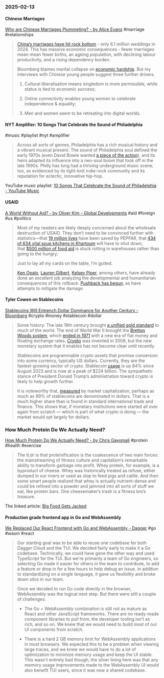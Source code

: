 ### 2025-02-13

#### Chinese Marriages
[Why are Chinese Marriages Plummeting? - by Alice Evans](https://www.ggd.world/p/why-are-chinese-marriages-plummeting) #marriage #relationships 

> [China’s marriages have hit rock bottom](https://www.bloomberg.com/news/articles/2025-02-10/china-marriages-fall-to-record-low-as-demographic-crisis-deepens?embedded-checkout=true) - only 6.1 million weddings in 2024. This has massive economic consequences - fewer marriages mean mean fewer births, an ageing population, with declining labour productivity, and a rising dependency burden.
> 
> Bloomberg blames marital collapse on [economic hardship](https://www.bloomberg.com/news/articles/2025-02-10/china-marriages-fall-to-record-low-as-demographic-crisis-deepens?embedded-checkout=true). But my interviews with Chinese young people suggest three further drivers.
> 
> 1. Cultural liberalisation means singledom is more permissible, while status is tied to economic success;
>     
> 2. Online connectivity enables young women to celebrate independence & equality;
>     
> 3. Men and women seem to be retreating into digital worlds.

#### NYT Amplifier: 10 Songs That Celebrate the Sound of Philadelphia
#music #playlist #nyt #amplifier 

> Across all sorts of genres, Philadelphia has a rich musical history and a vibrant musical present. The sound of Philadelphia soul defined the early 1970s (even David Bowie wanted [a piece of the action](https://nl.nytimes.com/f/a/2FjRjVb-na1eYg094bBq4w~~/AAAAARA~/HiKajK7ZfiVrIzi1jP6cMPQAqX74TSem2JGkOYD4q7elPp49qQ_Xwp3OyDAhYF_998muLfKqF-r0AyScE2vGSZdvIDwbUP24iDd_ZjTlG7X4MCKBOP2LY3glX53MGBigBIPs0zyftB9_KKXbN-ccoD2SBb33OznsnrYwBB9_IHhURMTpgabCj8S3nKjfuML-APrwpIqtCzg_hkVnGrxT3lIrYABfpvMRoIdzQoLoHfYBXcpUIlaotEpfSPAhCA79jAdBBBTzKXOdKdKPHmuwl7OjP_xHTF-s6KIxrm2e_fDlw8kJiTHlXxKwZRrLxkPgMiESS_tLGmeXWwuFX7jY7g~~)), and its heirs adapted its influence into a neo-soul boom that took off in the late 1990s. Philly has long had a thriving underground music scene, too, as evidenced by its tight-knit indie-rock community and its reputation for eclectic, innovative hip-hop.

YouTube music playlist: [10 Songs That Celebrate the Sound of Philadelphia - YouTube Music](https://music.youtube.com/playlist?list=PLu_RmAJBNiIKlBq2LgVrNUhtyx2X0eZaI&si=37uJ-rHrzW96XTq1)
#### USAID
[A World Without Aid? - by Oliver Kim - Global Developments](https://www.global-developments.org/p/a-world-without-aid) #aid #foreign #us #politics

> Most of my readers are likely deeply concerned about the wholesale destruction of USAID. They don’t need to be convinced further with statistics—that [19 million lives](https://pepfarreport.org/) have been saved by PEPFAR, that [434 of 634 vital soup kitchens in Khartoum](https://www.nytimes.com/2025/01/31/world/asia/trump-usaid-freeze.html) will have to shut down, that [$500 million of food aid](https://www.theguardian.com/us-news/2025/feb/10/usaid-trump-elon-musk-cuts) is stuck rotting in warehouses rather than going to the hungry.
> 
> Just to lay all my cards on the table, I’m gutted.
> 
> [Ken Opalo](https://www.africanistperspective.com/p/american-aid-cutsdisruptions), [Lauren Gilbert](https://foreignpolicy.com/2025/02/05/pepfar-trump-lifesaving-hiv-aids-soft-power-danger/), [Kelsey Piper](https://x.com/KelseyTuoc/status/1889166684474466604), among others, have already done an excellent job analyzing the developmental and humanitarian consequences of this rollback. [Pushback has begun](https://www.nytimes.com/2025/02/07/us/politics/judge-will-freeze-elements-of-trump-plan-to-shut-down-usaid.html), as have attempts to mitigate the damage.

#### Tyler Cowen on Stablecoins
[Stablecoins Will Entrench Dollar Dominance for Another Century - Bloomberg](https://www.bloomberg.com/opinion/articles/2025-02-12/stablecoins-will-entrench-dollar-dominance-for-another-century) #crypto #money #stablecoin #dollar

> Some history: The late 19th century brought [a unified gold standard](https://www.philadelphiafed.org/the-economy/monetary-policy/lessons-learned-from-the-gold-standard-implications-for-inflation-output-and-the-money-supply) to much of the world. The end of World War II brought the [Bretton Woods system](https://www.federalreservehistory.org/essays/bretton-woods-created), which [ended in 1971](https://history.state.gov/milestones/1969-1976/nixon-shock#:~:text=On%20August%2015%2C%201971%2C%20President,end%20of%20World%20War%20II.) with a new era of fiat money and floating exchange rates. [Crypto](https://www.bloomberg.com/features/2022-the-crypto-story/) was invented in 2008, but the new monetary system that it enables has not become clear until recently.
> 
> Stablecoins are programmable crypto assets that promise conversion into some currency, typically US dollars. Currently, they are the fastest-growing sector of crypto. Stablecoin [usage](https://www.tronweekly.com/stablecoin-market-hits-224-billion-milestone/) is up 84% since August 2023 and is now at a peak of $224 billion. The sympathetic stance of President Donald Trump’s administration toward crypto is likely to help growth further.
> 
> It is noteworthy that, [measured](https://financialit.net/blog/stablecoins-cryptocurrencytrends-bitcoin/predictions-2025-rapid-rise-stablecoins-continues) by market capitalization, perhaps as much as 99% of stablecoins are denominated in dollars. That is a much higher share than is found in standard international trade and finance. This shows that, if monetary institutions were started all over again from scratch — which is part of what crypto is doing — the market would opt largely for dollars.

### How Much Protein Do We Actually Need?
[How Much Protein Do We Actually Need? - by Chris Gayomali](https://heavies.substack.com/p/how-much-protein-do-we-actually-need) #protein #health #exercise 

> The tl;dr is that proteinification is the coalescence of two main forces: the mainstreaming of fitness culture and capitalism’s remarkable ability to transform garbage into profit. Whey protein, for example, is a byproduct of cheese. Whey was historically treated as refuse, either dumped in our rivers or used as slop to feed pigs and cattle. And then some smart people realized that whey is actually nutrient-dense and could be refined into a powder and jammed into all sorts of stuff we eat, like protein bars. One cheesemaker’s trash is a fitness bro’s treasure.

The linked article: [Big Food Gets Jacked](https://www.grubstreet.com/article/high-protein-diet-food-grocery-stores.html)

#### Production grade frontend app in Go and WebAssembly
[We Replaced Our React Frontend with Go and WebAssembly - Dagger](https://dagger.io/blog/replaced-react-with-go) #go #wasm #react 

> Our starting goal was to be able to reuse one codebase for both Dagger Cloud and the TUI. We decided fairly early to make it a Go codebase. Technically, we could have gone the other way and used TypeScript for the TUI. But we're primarily a team of Go engineers, so selecting Go made it easier for others in the team to contribute, to add a feature or drop in for a few hours to help debug an issue. In addition to standardizing on a single language, it gave us flexibility and broke down silos in our team.
> 
> Once we decided to run Go code directly in the browser, WebAssembly was the logical next step. But there were still a couple of challenges:
> 
> - The Go + WebAssembly combination is still not as mature as React and other JavaScript frameworks. There are no ready-made component libraries to pull from, the developer tooling isn't as rich, and so on. We knew that we would need to build most of our UI components from scratch.
>     
> - There is a hard 2 GB memory limit for WebAssembly applications in most browsers. We expected this to be a problem when viewing large traces, and we knew we would have to do a lot of optimization to minimize memory usage and keep the UI stable. This wasn't entirely bad though; the silver lining here was that any memory usage improvements made to the WebAssembly UI would also benefit TUI users, since it was now a shared codebase.
